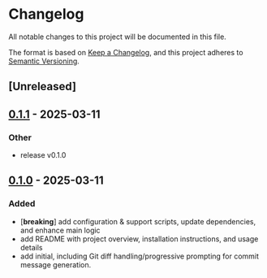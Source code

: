 # Changelog

All notable changes to this project will be documented in this file.

The format is based on [Keep a Changelog](https://keepachangelog.com/en/1.0.0/),
and this project adheres to [Semantic Versioning](https://semver.org/spec/v2.0.0.html).

## [Unreleased]

## [0.1.1](https://github.com/davehorner/mkcmt/compare/v0.1.0...v0.1.1) - 2025-03-11

### Other

- release v0.1.0

## [0.1.0](https://github.com/davehorner/mkcmt/releases/tag/v0.1.0) - 2025-03-11

### Added

- [**breaking**] add configuration & support scripts, update dependencies, and enhance main logic
- add README with project overview, installation instructions, and usage details
- add initial, including Git diff handling/progressive prompting for commit message generation.
